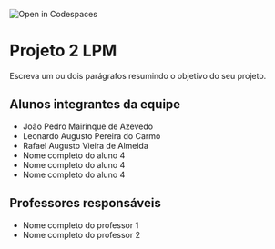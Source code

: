 ![Open in Codespaces](https://classroom.github.com/assets/open-in-codespaces-abfff4d4e15f9e1bd8274d9a39a0befe03a0632bb0f153d0ec72ff541cedbe34.svg)
# Projeto 2 LPM
Escreva um ou dois parágrafos resumindo o objetivo do seu projeto.

## Alunos integrantes da equipe

* João Pedro Mairinque de Azevedo
* Leonardo Augusto Pereira do Carmo
* Rafael Augusto Vieira de Almeida
* Nome completo do aluno 4
* Nome completo do aluno 4
* Nome completo do aluno 4

## Professores responsáveis

* Nome completo do professor 1
* Nome completo do professor 2

